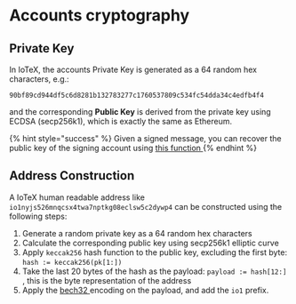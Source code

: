 # Accounts cryptography

## Private Key

In IoTeX, the accounts Private Key is generated as a 64 random hex characters, e.g.:

`90bf89cd944df5c6d8281b132783277c1760537809c534fc54dda34c4edfb4f4`

and the corresponding **Public Key** is derived from the private key using ECDSA \(secp256k1\), which is exactly the same as Ethereum.

{% hint style="success" %}
Given a signed message, you can recover the public key of the signing account using [this function ](https://github.com/ethereum/go-ethereum/blob/master/crypto/signature_cgo.go#L36)
{% endhint %}

## Address Construction

A IoTeX human readable address like `io1nyjs526mnqcsx4twa7nptkg08eclsw5c2dywp4` can be constructed using the following steps:

1. Generate a random private key as a 64 random hex characters
2. Calculate the corresponding public key using secp256k1 elliptic curve
3. Apply `keccak256` hash function to the public key, excluding the first byte: `hash := keccak256(pk[1:])`
4. Take the last 20 bytes of the hash as the payload: `payload := hash[12:]` , this is the byte representation of the address
5. Apply the [bech32 ](https://github.com/bitcoin/bips/blob/master/bip-0173.mediawiki)encoding on the payload, and add the `io1` prefix.


